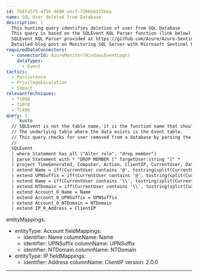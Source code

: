 ```yaml
---
id: 7b8fa5f5-4f5b-4698-a4cf-720bbb215bea
name: SQL User deleted from Database
description: |
  This hunting query identifies deletion of user from SQL Database
  This query is based on the SQLEvent KQL Parser function (link below)
  SQLEvent KQL Parser provided at https://github.com/Azure/Azure-Sentinel/tree/master/Parsers/SQLSever
  Detailed blog post on Monitoring SQL Server with Microsoft Sentinel https://techcommunity.microsoft.com/t5/azure-sentinel/monitoring-sql-server-with-azure-sentinel/ba-p/1502960
requiredDataConnectors:
  - connectorId: AzureMonitor(WindowsEventLogs)
    dataTypes:
      - Event
tactics:
  - Persistence
  - PrivilegeEscalation
  - Impact
relevantTechniques:
  - T1098
  - T1078
  - T1496
query: |-
  ```kusto
  // SQLEvent is not the table name, it is the function name that should already be imported into your workspace.
  // The underlying table where the data exists is the Event table.
  // This query checks for user removed from a database by parsing the statement field at the query time.
  //
  SQLEvent
  | where Statement has_all ("Alter role", "drop member")
  | parse Statement with * "DROP MEMBER [" TargetUser:string "]" *
  | project TimeGenerated, Computer, Action, ClientIP, CurrentUser, DatabaseName, TargetUser, ObjectName, Statement
  | extend Name = iff(CurrentUser contains '@', tostring(split(CurrentUser, '@', 0)[0]), CurrentUser)
  | extend UPNSuffix = iff(CurrentUser contains '@', tostring(split(CurrentUser, '@', 1)[0]), '')
  | extend Name = iff(CurrentUser contains '\\', tostring(split(CurrentUser, '\\', 1)[0]), Name)
  | extend NTDomain = iff(CurrentUser contains '\\', tostring(split(CurrentUser, '\\', 0)[0]), '')
  | extend Account_0_Name = Name
  | extend Account_0_UPNSuffix = UPNSuffix
  | extend Account_0_NTDomain = NTDomain
  | extend IP_0_Address = ClientIP
  ```
entityMappings:
  - entityType: Account
    fieldMappings:
      - identifier: Name
        columnName: Name
      - identifier: UPNSuffix
        columnName: UPNSuffix
      - identifier: NTDomain
        columnName: NTDomain
  - entityType: IP
    fieldMappings:
      - identifier: Address
        columnName: ClientIP
version: 2.0.0
---
```


